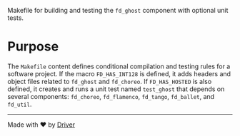 <!--------------------------------------------------------------------------------->
<!-- IMPORTANT: This file is auto-generated by Driver (https://driver.ai). -------->
<!-- Manual edits may be overwritten on future commits. --------------------------->
<!--------------------------------------------------------------------------------->

Makefile for building and testing the `fd_ghost` component with optional unit tests.

# Purpose
The `Makefile` content defines conditional compilation and testing rules for a software project. If the macro `FD_HAS_INT128` is defined, it adds headers and object files related to `fd_ghost` and `fd_choreo`. If `FD_HAS_HOSTED` is also defined, it creates and runs a unit test named `test_ghost` that depends on several components: `fd_choreo`, `fd_flamenco`, `fd_tango`, `fd_ballet`, and `fd_util`.

---
Made with ❤️ by [Driver](https://www.driver.ai/)